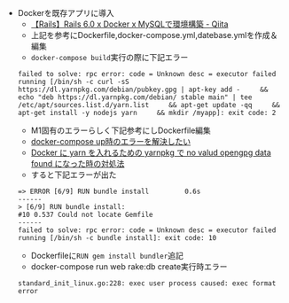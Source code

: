 - Dockerを既存アプリに導入
  - [【Rails】Rails 6\.0 x Docker x MySQLで環境構築 \- Qiita](https://qiita.com/nsy_13/items/9fbc929f173984c30b5d)
  - 上記を参考にDockerfile,docker-compose.yml,datebase.ymlを作成＆編集
  - `docker-compose build`実行の際に下記エラー
  ```
  failed to solve: rpc error: code = Unknown desc = executor failed running [/bin/sh -c curl -sS https://dl.yarnpkg.com/debian/pubkey.gpg | apt-key add -     && echo "deb https://dl.yarnpkg.com/debian/ stable main" | tee /etc/apt/sources.list.d/yarn.list     && apt-get update -qq     && apt-get install -y nodejs yarn     && mkdir /myapp]: exit code: 2
  ```
  - M1固有のエラーらしく下記参考にしDockerfile編集
  - [docker\-compose up時のエラーを解決したい](https://teratail.com/questions/361085)
  - [Docker に yarn を入れるための yarnpkg で no valud opengpg data found になった時の対処法](https://zenn.dev/junki555/articles/2de6024a191913)
  - すると下記エラーが出た
  ```
  => ERROR [6/9] RUN bundle install         0.6s
  ------
  > [6/9] RUN bundle install:
  #10 0.537 Could not locate Gemfile
  ------
  failed to solve: rpc error: code = Unknown desc = executor failed running [/bin/sh -c bundle install]: exit code: 10
  ```
  - Dockerfileに`RUN gem install bundler`追記
  - docker-compose run web rake:db create実行時エラー
  ```
  standard_init_linux.go:228: exec user process caused: exec format error
  ```
